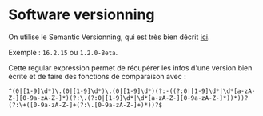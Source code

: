 # Software versionning

On utilise le Semantic Versionning, qui est très bien décrit [ici](https://semver.org/).

Exemple : `16.2.15` ou `1.2.0-Beta`.

Cette regular expression permet de récupérer les infos d'une version bien écrite et de faire des fonctions de comparaison avec :

`^(0|[1-9]\d*)\.(0|[1-9]\d*)\.(0|[1-9]\d*)(?:-((?:0|[1-9]\d*|\d*[a-zA-Z-][0-9a-zA-Z-]*)(?:\.(?:0|[1-9]\d*|\d*[a-zA-Z-][0-9a-zA-Z-]*))*))?(?:\+([0-9a-zA-Z-]+(?:\.[0-9a-zA-Z-]+)*))?$`
